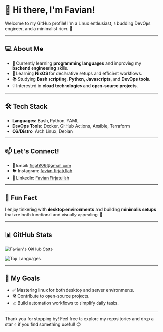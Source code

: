 # 👋 Hi there, I'm Favian!

Welcome to my GitHub profile! I'm a Linux enthusiast, a budding DevOps engineer, and a minimalist ricer. 🌱

---

## 💻 About Me

- 🔭 Currently learning **programming languages** and improving my **backend engineering** skills.
- 🌱 Learning **NixOS** for declarative setups and efficient workflows.
- 📚 Studying **Bash scripting**, **Python, Javascripts**, and **DevOps tools**.
- 💡 Interested in **cloud technologies** and **open-source projects**.

---

## 🛠️ Tech Stack

- **Languages:** Bash, Python, YAML
- **DevOps Tools:** Docker, GitHub Actions, Ansible, Terraform
- **OS/Distro:** Arch Linux, Debian

---

## 📫 Let's Connect!

- 📧 Email: [firjat809@gmail.com](mailto:firjat809@gmail.com)
- 🐦 Instagram: [favian firjatullah](https://instagram.com/favlh_)
- 💼 LinkedIn: [Favian Firjatullah](https://linkedin.com/in/favian-firjatullah)

---

## 🌟 Fun Fact

I enjoy tinkering with **desktop environments** and building **minimalis setups** that are both functional and visually appealing. 🎨

---

## 📊 GitHub Stats

![Favian's GitHub Stats](https://github-readme-stats.vercel.app/api?username=favlh&show_icons=true&theme=radical)

![Top Languages](https://github-readme-stats.vercel.app/api/top-langs/?username=favlh&layout=compact&theme=radical)

---

## 🎯 My Goals

- ✅ Mastering linux for both desktop and server environments.
- 🛠️ Contribute to open-source projects.
- 📈 Build automation workflows to simplify daily tasks.

---

Thank you for stopping by! Feel free to explore my repositories and drop a star ⭐ if you find something useful! 😊
